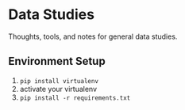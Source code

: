 # Data Studies

Thoughts, tools, and notes for general data studies. 

## Environment Setup

1. `pip install virtualenv`
2. activate your virtualenv
3. `pip install -r requirements.txt`

